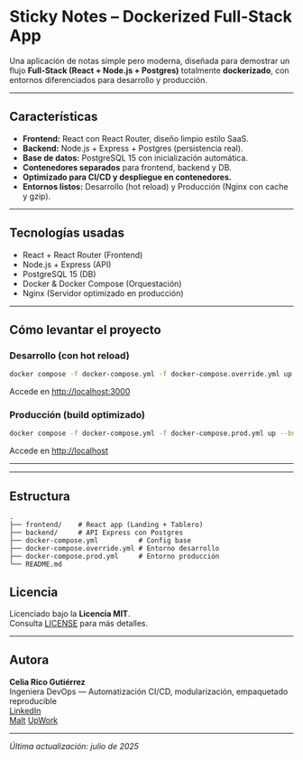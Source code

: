 # Sticky Notes – Dockerized Full-Stack App

Una aplicación de notas simple pero moderna, diseñada para demostrar un flujo **Full-Stack (React + Node.js + Postgres)** totalmente **dockerizado**, con entornos diferenciados para desarrollo y producción.

---

## Características

- **Frontend:** React con React Router, diseño limpio estilo SaaS.
- **Backend:** Node.js + Express + Postgres (persistencia real).
- **Base de datos:** PostgreSQL 15 con inicialización automática.
- **Contenedores separados** para frontend, backend y DB.
- **Optimizado para CI/CD y despliegue en contenedores.**
- **Entornos listos:** Desarrollo (hot reload) y Producción (Nginx con cache y gzip).

---

## Tecnologías usadas
- React + React Router (Frontend)
- Node.js + Express (API)
- PostgreSQL 15 (DB)
- Docker & Docker Compose (Orquestación)
- Nginx (Servidor optimizado en producción)

---

## Cómo levantar el proyecto

### Desarrollo (con hot reload)
```bash
docker compose -f docker-compose.yml -f docker-compose.override.yml up
```
Accede en [http://localhost:3000](http://localhost:3000)

### Producción (build optimizado)
```bash
docker compose -f docker-compose.yml -f docker-compose.prod.yml up --build -d
```
Accede en [http://localhost](http://localhost)

---
---

## Estructura
```
.
├── frontend/    # React app (Landing + Tablero)
├── backend/     # API Express con Postgres
├── docker-compose.yml          # Config base
├── docker-compose.override.yml # Entorno desarrollo
├── docker-compose.prod.yml     # Entorno producción
└── README.md
```

## Licencia

Licenciado bajo la **Licencia MIT**.  
Consulta [LICENSE](LICENSE) para más detalles.

---

## Autora

**Celia Rico Gutiérrez**  
Ingeniera DevOps — Automatización CI/CD, modularización, empaquetado reproducible  
[LinkedIn](https://www.linkedin.com/in/celiaricogutierrez)  
[Malt](https://www.malt.es/profile/celiaricogutierrez)
[UpWork](https://www.upwork.com/freelancers/~01898dfb872ff48b7a?mp_source=share)

---


_Última actualización: julio de 2025_
